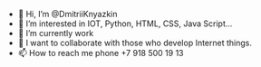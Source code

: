 - 👋 Hi, I’m @DmitriiKnyazkin
- 👀 I’m interested in IOT, Python, HTML, CSS, Java Script...
- 🌱 I’m currently work
- 💞️ I want to collaborate with those who develop Internet things.
- 📫 How to reach me phone +7 918 500 19 13

<!---
DmitriiKnyazkin/DmitriiKnyazkin is a ✨ special ✨ repository because its `README.md` (this file) appears on your GitHub profile.
You can click the Preview link to take a look at your changes.
--->
